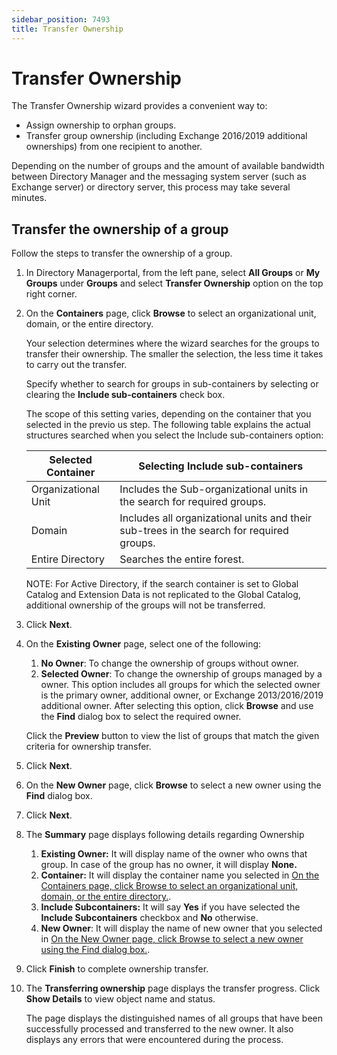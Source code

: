 ```yaml
---
sidebar_position: 7493
title: Transfer Ownership
---
```


# Transfer Ownership

The Transfer Ownership wizard provides a convenient way to:

* Assign ownership to orphan groups.
* Transfer group ownership (including Exchange 2016/2019 additional ownerships) from one recipient to another.

Depending on the number of groups and the amount of available bandwidth between Directory Manager and the messaging system server (such as Exchange server) or directory server, this process may take several minutes.

## Transfer the ownership of a group

Follow the steps to transfer the ownership of a group.

1. In Directory Managerportal, from the left pane, select **All Groups** or **My Groups** under **Groups** and select **Transfer Ownership** option on the top right corner.
2. On the **Containers** page, click **Browse** to select an organizational unit, domain, or the entire directory.

   Your selection determines where the wizard searches for the groups to transfer their ownership. The smaller the selection, the less time it takes to carry out the transfer.

   Specify whether to search for groups in sub-containers by selecting or clearing the **Include sub-containers** check box.

   The scope of this setting varies, depending on the container that you selected in the previo us step. The following table explains the actual structures searched when you select the Include sub-containers option:

   | Selected Container | Selecting Include sub-containers |
   | --- | --- |
   | Organizational Unit | Includes the Sub-organizational units in the search for required groups. |
   | Domain | Includes all organizational units and their sub-trees in the search for required groups. |
   | Entire Directory | Searches the entire forest. |

   NOTE: For Active Directory, if the search container is set to Global Catalog and Extension Data is not replicated to the Global Catalog, additional ownership of the groups will not be transferred.
3. Click **Next**.
4. On the **Existing Owner** page, select one of the following:

   1. **No Owner**: To change the ownership of groups without owner.
   2. **Selected Owner**: To change the ownership of groups managed by a owner. This option includes all groups for which the selected owner is the primary owner, additional owner, or Exchange 2013/2016/2019 additional owner. After
      selecting this option, click **Browse** and use the **Find** dialog box to select the required owner.

   Click the **Preview** button to view the list of groups that match the given criteria for ownership transfer.
5. Click **Next**.
6. On the **New Owner** page, click **Browse** to select a new owner using the **Find** dialog box.
7. Click **Next**.
8. The **Summary** page displays following details regarding Ownership

   1. **Existing Owner:** It will display name of the owner who owns that group. In case of the group has no owner, it will display **None.**
   2. **Container:** It will display the container name you selected in [On the Containers page, click Browse to select an organizational unit, domain, or the entire directory.](#2 "On the Containers page, click Browse to select an organizational unit, domain, or the entire directory.").
   3. **Include Subcontainers:** It will say **Yes** if you have selected the **Include Subcontainers** checkbox and **No** otherwise.
   4. **New Owner**: It will display the name of new owner that you selected in [On the New Owner page, click Browse to select a new owner using the Find dialog box.](#6 "On the New Owner page, click Browse to select a new owner using the Find dialog box.").
9. Click **Finish** to complete ownership transfer.
10. The **Transferring ownership** page displays the transfer progress. Click **Show Details** to view object name and status.

    The page displays the distinguished names of all groups that
    have been successfully processed and transferred to the new owner. It also displays any errors that were encountered during the process.